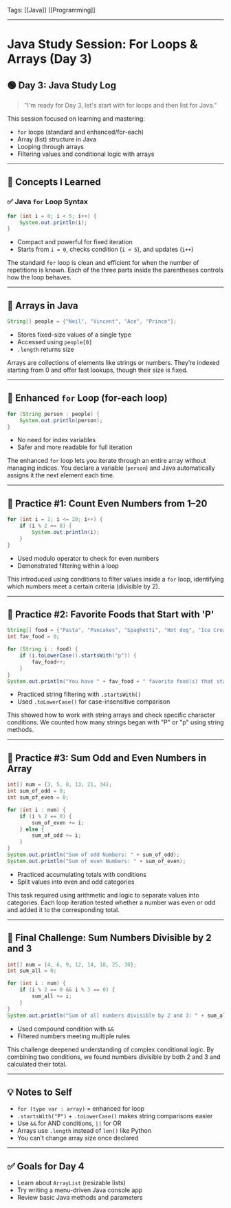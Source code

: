 Tags: [[Java]] [[Programming]]

---

# Java Study Session: For Loops & Arrays (Day 3)

## 🟢 Day 3: Java Study Log

> "I'm ready for Day 3, let's start with for loops and then list for Java."

This session focused on learning and mastering:

- `for` loops (standard and enhanced/for-each)
- Array (list) structure in Java
- Looping through arrays
- Filtering values and conditional logic with arrays

---

## 🧠 Concepts I Learned

### ✅ Java `for` Loop Syntax

```java
for (int i = 0; i < 5; i++) {
    System.out.println(i);
}
```

- Compact and powerful for fixed iteration
- Starts from `i = 0`, checks condition (`i < 5`), and updates (`i++`)

The standard `for` loop is clean and efficient for when the number of repetitions is known. Each of the three parts inside the parentheses controls how the loop behaves.

---

## 📆 Arrays in Java

```java
String[] people = {"Neil", "Vincent", "Ace", "Prince"};
```

- Stores fixed-size values of a single type
- Accessed using `people[0]`
- `.length` returns size

Arrays are collections of elements like strings or numbers. They’re indexed starting from 0 and offer fast lookups, though their size is fixed.

---

## 🔁 Enhanced `for` Loop (for-each loop)

```java
for (String person : people) {
    System.out.println(person);
}
```

- No need for index variables
- Safer and more readable for full iteration

The enhanced `for` loop lets you iterate through an entire array without managing indices. You declare a variable (`person`) and Java automatically assigns it the next element each time.

---

## 🧪 Practice #1: Count Even Numbers from 1–20

```java
for (int i = 1; i <= 20; i++) {
    if (i % 2 == 0) {
        System.out.println(i);
    }
}
```

- Used modulo operator to check for even numbers
- Demonstrated filtering within a loop

This introduced using conditions to filter values inside a `for` loop, identifying which numbers meet a certain criteria (divisible by 2).

---

## 🧪 Practice #2: Favorite Foods that Start with 'P'

```java
String[] food = {"Pasta", "Pancakes", "Spaghetti", "Hot dog", "Ice Cream"};
int fav_food = 0;

for (String i : food) {
    if (i.toLowerCase().startsWith("p")) {
        fav_food++;
    }
}
System.out.println("You have " + fav_food + " favorite food(s) that start with 'p'.");
```

- Practiced string filtering with `.startsWith()`
- Used `.toLowerCase()` for case-insensitive comparison

This showed how to work with string arrays and check specific character conditions. We counted how many strings began with "P" or "p" using string methods.

---

## 🧪 Practice #3: Sum Odd and Even Numbers in Array

```java
int[] num = {3, 5, 8, 13, 21, 34};
int sum_of_odd = 0;
int sum_of_even = 0;

for (int i : num) {
    if (i % 2 == 0) {
        sum_of_even += i;
    } else {
        sum_of_odd += i;
    }
}
System.out.println("Sum of odd Numbers: " + sum_of_odd);
System.out.println("Sum of even Numbers: " + sum_of_even);
```

- Practiced accumulating totals with conditions
- Split values into even and odd categories

This task required using arithmetic and logic to separate values into categories. Each loop iteration tested whether a number was even or odd and added it to the corresponding total.

---

## 🧪 Final Challenge: Sum Numbers Divisible by 2 and 3

```java
int[] num = {4, 6, 9, 12, 14, 18, 25, 30};
int sum_all = 0;

for (int i : num) {
    if (i % 2 == 0 && i % 3 == 0) {
        sum_all += i;
    }
}
System.out.println("Sum of all numbers divisible by 2 and 3: " + sum_all);
```

- Used compound condition with `&&`
- Filtered numbers meeting multiple rules

This challenge deepened understanding of complex conditional logic. By combining two conditions, we found numbers divisible by both 2 and 3 and calculated their total.

---

## 💡 Notes to Self

- `for (type var : array)` = enhanced for loop
- `.startsWith("P")` + `.toLowerCase()` makes string comparisons easier
- Use `&&` for AND conditions, `||` for OR
- Arrays use `.length` instead of `len()` like Python
- You can’t change array size once declared

---

## ✅ Goals for Day 4

- Learn about `ArrayList` (resizable lists)
- Try writing a menu-driven Java console app
- Review basic Java methods and parameters